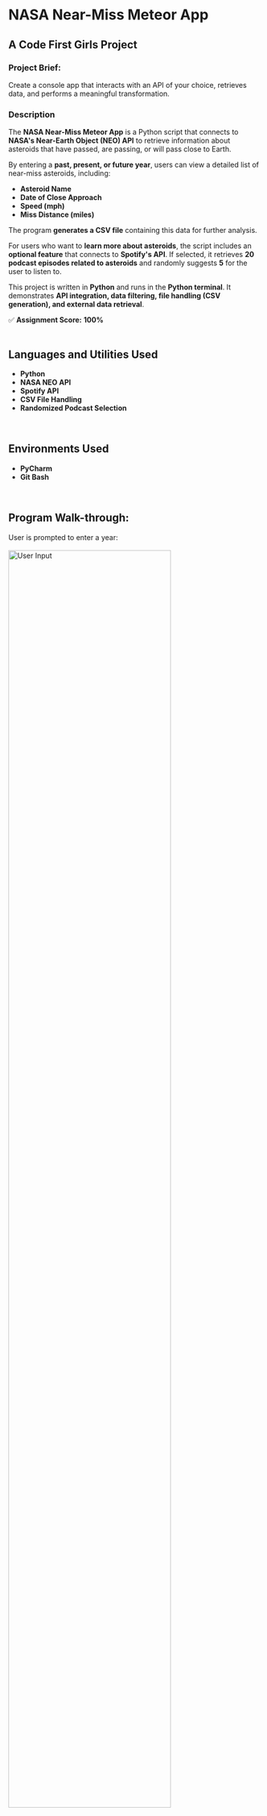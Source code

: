 <h1>NASA Near-Miss Meteor App</h1>  
<h2>A Code First Girls Project</h2>  

<h3>Project Brief:</h3>  
Create a console app that interacts with an API of your choice, retrieves data, and performs a meaningful transformation.  
<br />

<h3>Description</h3> 

The **NASA Near-Miss Meteor App** is a Python script that connects to **NASA's Near-Earth Object (NEO) API** to retrieve information about asteroids that have passed, are passing, or will pass close to Earth.  

By entering a **past, present, or future year**, users can view a detailed list of near-miss asteroids, including:  

- **Asteroid Name**  
- **Date of Close Approach**  
- **Speed (mph)**  
- **Miss Distance (miles)**  

The program **generates a CSV file** containing this data for further analysis.  

For users who want to **learn more about asteroids**, the script includes an **optional feature** that connects to **Spotify's API**. If selected, it retrieves **20 podcast episodes related to asteroids** and randomly suggests **5** for the user to listen to.  

This project is written in **Python** and runs in the **Python terminal**. It demonstrates **API integration, data filtering, file handling (CSV generation), and external data retrieval**.  

✅ **Assignment Score:** **100%**  
<br />

<h2>Languages and Utilities Used</h2>  

- <b>Python</b>  
- <b>NASA NEO API</b>  
- <b>Spotify API</b>  
- <b>CSV File Handling</b>  
- <b>Randomized Podcast Selection</b>  
<br />

<h2>Environments Used</h2>  

- <b>PyCharm</b>  
- <b>Git Bash</b>  
<br />

<h2>Program Walk-through:</h2>  

User is prompted to enter a year: <br/>  
<img src="https://i.imgur.com/m5p2QvX.png" height="80%" width="80%" alt="User Input"/>  
<br /><br />  

Fetching asteroid data from NASA: <br/>  
<img src="https://i.imgur.com/TiXYZD2.png" height="80%" width="80%" alt="Fetching Data"/>  
<br /><br />  

Displaying near-miss asteroids as csv: <br/>  
<img src="https://i.imgur.com/CLmd7F7.png" height="80%" width="80%" alt="Displaying Data"/>  
<br /><br />  

Option to learn more about asteroids through podcasts: <br/>  
<img src="https://i.imgur.com/W0akbLp.png" height="80%" width="80%" alt="Spotify Podcasts"/>  
</p>  

---
